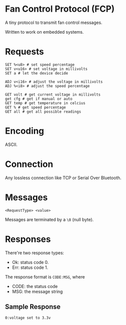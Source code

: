 # Fan Control Protocol (FCP)

A tiny protocol to transmit fan control messages.

Written to work on embedded systems.

# Requests

```
SET %<u8> # set speed percentage
SET v<u16> # set voltage in millivolts
SET a # let the device decide

ADJ v<i16> # adjust the voltage in millivolts
ADJ %<i8> # adjust the speed percentage

GET volt # get current voltage in millivolts
get cfg # get if manual or auto
GET temp # get temperature in celcius
GET % # get speed percentage
GET all # get all possible readings
```

# Encoding

ASCII.

# Connection

Any lossless connection like TCP or Serial Over Bluetooth.

# Messages

`<RequestType> <value>`

Messages are terminated by a `\0` (null byte).

# Responses

There're two response types:

-	Ok: status code 0.
-	Err: status code 1.

The response format is `CODE:MSG`, where
-	CODE: the status code
-	MSG: the message string

## Sample Response

`0:voltage set to 3.3v`
